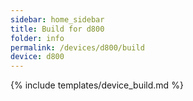 ```yaml
---
sidebar: home_sidebar
title: Build for d800
folder: info
permalink: /devices/d800/build
device: d800
---
```

{% include templates/device_build.md %}
